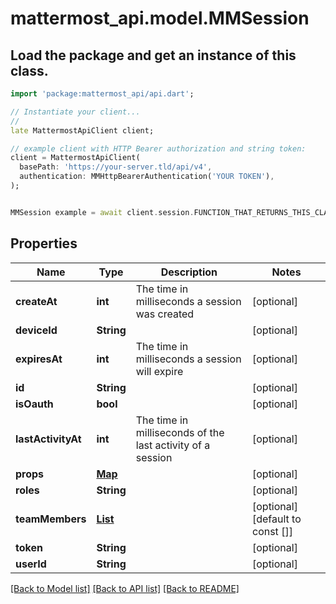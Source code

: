 # mattermost_api.model.MMSession

## Load the package and get an instance of this class.
```dart
import 'package:mattermost_api/api.dart';

// Instantiate your client...
//
late MattermostApiClient client;

// example client with HTTP Bearer authorization and string token:
client = MattermostApiClient(
  basePath: 'https://your-server.tld/api/v4',
  authentication: MMHttpBearerAuthentication('YOUR TOKEN'),
);


MMSession example = await client.session.FUNCTION_THAT_RETURNS_THIS_CLASS();

```

## Properties
Name | Type | Description | Notes
------------ | ------------- | ------------- | -------------
**createAt** | **int** | The time in milliseconds a session was created | [optional] 
**deviceId** | **String** |  | [optional] 
**expiresAt** | **int** | The time in milliseconds a session will expire | [optional] 
**id** | **String** |  | [optional] 
**isOauth** | **bool** |  | [optional] 
**lastActivityAt** | **int** | The time in milliseconds of the last activity of a session | [optional] 
**props** | [**Map**](.md) |  | [optional] 
**roles** | **String** |  | [optional] 
**teamMembers** | [**List<MMTeamMember>**](MMTeamMember.md) |  | [optional] [default to const []]
**token** | **String** |  | [optional] 
**userId** | **String** |  | [optional] 

[[Back to Model list]](../GENERATED_README.md#documentation-for-models) [[Back to API list]](../GENERATED_README.md#documentation-for-api-endpoints) [[Back to README]](../GENERATED_README.md)



